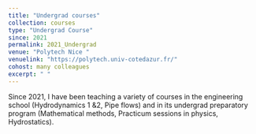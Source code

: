 ```yaml
---
title: "Undergrad courses"
collection: courses
type: "Undergrad Course"
since: 2021
permalink: 2021_Undergrad
venue: "Polytech Nice "
venuelink: "https://polytech.univ-cotedazur.fr/"
cohost: many colleagues
excerpt: " "
---
```


Since 2021, I have been teaching a variety of courses in the  engineering school (Hydrodynamics 1 &2, Pipe flows) and in its undergrad preparatory program (Mathematical methods, Practicum sessions in physics, Hydrostatics).



